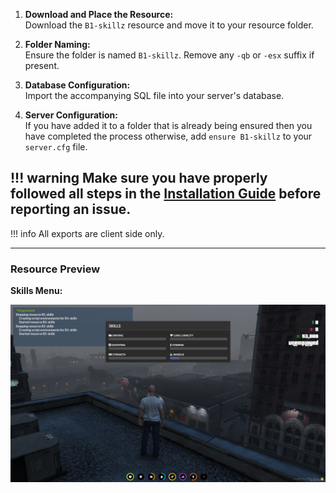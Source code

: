1. **Download and Place the Resource:**  
   Download the `B1-skillz` resource and move it to your resource folder.

2. **Folder Naming:**  
   Ensure the folder is named `B1-skillz`. Remove any `-qb` or `-esx` suffix if present.

3. **Database Configuration:**  
   Import the accompanying SQL file into your server's database.

4. **Server Configuration:**  
   If you have added it to a folder that is already being ensured then you have completed the process otherwise, add `ensure B1-skillz` to your `server.cfg` file.

!!! warning
    Make sure you have properly followed all steps in the [Installation Guide](#installation-guide) before reporting an issue.
---

!!! info
    All exports are client side only.

---

### Resource Preview
**Skills Menu:**

![Preview of skills menu](https://raw.githubusercontent.com/Kingsage311/Kingsage311/main/assets/skillmenuprev.png)
